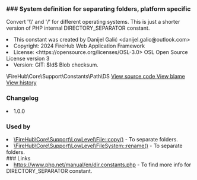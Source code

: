 <title># DS</title>

<code-block lang="php">
<![CDATA[constant string DS = \DIRECTORY_SEPARATOR]]>
</code-block>













### ### System definition for separating folders, platform specific

<p><format style="italic">Convert '\\' and '/' for different operating systems. This is just a shorter version of PHP internal
DIRECTORY_SEPARATOR constant.</format></p>

<deflist>
    <def title="Constant basic info:">
        <list><li>This constant was created by Danijel Galić &lt;danijel.galic@outlook.com&gt;</li><li>Copyright: 2024 FireHub Web Application Framework</li><li>License: &lt;https://opensource.org/licenses/OSL-3.0&gt; OSL Open Source License version 3</li><li>Version: GIT: $Id$ Blob checksum.</li></list>
    </def>
</deflist>

<deflist><def title="Fully Qualified Constant Name:">
        \FireHub\Core\Support\Constants\Path\DS
    </def><def title="Source code:">
        <a href="https://github.com/The-FireHub-Project/Core/blob/develop-pre-alpha-m1/src/support/constants/path.php#L47">
            View source code
        </a>
    </def>
    <def title="Blame:">
        <a href="https://github.com/The-FireHub-Project/Core/blame/develop-pre-alpha-m1/src/support/constants/path.php">
            View blame
        </a>
    </def>
    <def title="History:">
        <a href="https://github.com/The-FireHub-Project/Core/commits/develop-pre-alpha-m1/src/support/constants/path.php">
            View history
        </a>
    </def></deflist>
### Changelog
<deflist>
    <def title="Version history:">
        <list><li>1.0.0</li></list>
    </def>
</deflist>


### Used by
<deflist>
    <def title="This constant is used by:">
        <list><li><a href="File.md#copy()">\FireHub\Core\Support\LowLevel\File::copy()</a>  - <format style="italic">To separate folders.</format></li><li><a href="FileSystem.md#rename()">\FireHub\Core\Support\LowLevel\FileSystem::rename()</a>  - <format style="italic">To separate folders.</format></li></list>
    </def>
</deflist>
### Links
<deflist>
    <def title="Useful links:">
        <list><li><a href="https://www.php.net/manual/en/dir.constants.php">https://www.php.net/manual/en/dir.constants.php</a> - <format style="italic">To find more info for DIRECTORY_SEPARATOR constant.</format></li></list>
    </def>
</deflist>